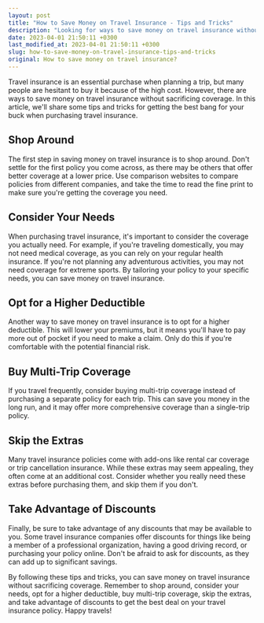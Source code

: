```yaml
---
layout: post
title: "How to Save Money on Travel Insurance - Tips and Tricks"
description: "Looking for ways to save money on travel insurance without sacrificing coverage? Check out these tips and tricks to get the best bang for your buck when purchasing travel insurance."
date: 2023-04-01 21:50:11 +0300
last_modified_at: 2023-04-01 21:50:11 +0300
slug: how-to-save-money-on-travel-insurance-tips-and-tricks
original: How to save money on travel insurance?
---
```

Travel insurance is an essential purchase when planning a trip, but many people are hesitant to buy it because of the high cost. However, there are ways to save money on travel insurance without sacrificing coverage. In this article, we'll share some tips and tricks for getting the best bang for your buck when purchasing travel insurance.

## Shop Around

The first step in saving money on travel insurance is to shop around. Don't settle for the first policy you come across, as there may be others that offer better coverage at a lower price. Use comparison websites to compare policies from different companies, and take the time to read the fine print to make sure you're getting the coverage you need.

## Consider Your Needs

When purchasing travel insurance, it's important to consider the coverage you actually need. For example, if you're traveling domestically, you may not need medical coverage, as you can rely on your regular health insurance. If you're not planning any adventurous activities, you may not need coverage for extreme sports. By tailoring your policy to your specific needs, you can save money on travel insurance.

## Opt for a Higher Deductible

Another way to save money on travel insurance is to opt for a higher deductible. This will lower your premiums, but it means you'll have to pay more out of pocket if you need to make a claim. Only do this if you're comfortable with the potential financial risk.

## Buy Multi-Trip Coverage

If you travel frequently, consider buying multi-trip coverage instead of purchasing a separate policy for each trip. This can save you money in the long run, and it may offer more comprehensive coverage than a single-trip policy.

## Skip the Extras

Many travel insurance policies come with add-ons like rental car coverage or trip cancellation insurance. While these extras may seem appealing, they often come at an additional cost. Consider whether you really need these extras before purchasing them, and skip them if you don't.

## Take Advantage of Discounts

Finally, be sure to take advantage of any discounts that may be available to you. Some travel insurance companies offer discounts for things like being a member of a professional organization, having a good driving record, or purchasing your policy online. Don't be afraid to ask for discounts, as they can add up to significant savings.

By following these tips and tricks, you can save money on travel insurance without sacrificing coverage. Remember to shop around, consider your needs, opt for a higher deductible, buy multi-trip coverage, skip the extras, and take advantage of discounts to get the best deal on your travel insurance policy. Happy travels!